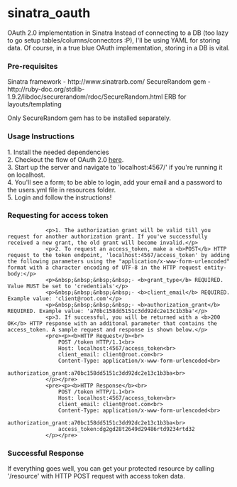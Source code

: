 # sinatra_oauth
OAuth 2.0 implementation in Sinatra
Instead of connecting to a DB (too lazy to go setup tables/columns/connectors :P), I'll be using YAML for storing data. Of course, in a true blue OAuth implementation, storing in a DB is vital.

<h3>Pre-requisites</h3>
Sinatra framework - http://www.sinatrarb.com/
SecureRandom gem - http://ruby-doc.org/stdlib-1.9.2/libdoc/securerandom/rdoc/SecureRandom.html
ERB for layouts/templating

Only SecureRandom gem has to be installed separately. 

<h3>Usage Instructions</h3>
1. Install the needed dependencies </br>
2. Checkout the flow of OAuth 2.0 <a href="http://www.mutuallyhuman.com/assets/posts/2013/04/09/oauth2-flow-2004f40d50cfc7b4d77a5b8112963b8f.png">here</a>. </br>
3. Start up the server and navigate to 'localhost:4567/' if you're running it on localhost.</br>
4. You'll see a form; to be able to login, add your email and a password to the users.yml file in resources folder.</br>
5. Login and follow the instructions!</br>

<h3>Requesting for access token</h3>

			    <p>1. The authorization grant will be valid till you request for another authorization grant. If you've successfully received a new grant, the old grant will become invalid.</p>
			    <p>2. To request an access_token, make a <b>POST</b> HTTP request to the token endpoint, 'localhost:4567/access_token' by adding the following parameters using the "application/x-www-form-urlencoded" format with a character encoding of UTF-8 in the HTTP request entity-body:</p>
				<p>&nbsp;&nbsp;&nbsp;&nbsp;- <b>grant_type</b> REQUIRED. Value MUST be set to 'credentials'</p>
				<p>&nbsp;&nbsp;&nbsp;&nbsp;- <b>client_email</b> REQUIRED. Example value: 'client@root.com'</p>
				<p>&nbsp;&nbsp;&nbsp;&nbsp;- <b>authorization_grant</b> REQUIRED. Example value: 'a70bc158dd5151c3dd92dc2e13c1b3ba'</p>
				<p>3. If successful, you will be returned with a <b>200 OK</b> HTTP response with an additonal parameter that contains the access_token. A sample request and response is shown below.</p>
				<pre><p><b>HTTP Request</b><br>
					POST /token HTTP/1.1<br>
					Host: localhost:4567/access_token<br>
					client_email: client@root.com<br>
					Content-Type: application/x-www-form-urlencoded<br>
					authorization_grant:a70bc158dd5151c3dd92dc2e13c1b3ba<br>
				</p></pre>
				<pre><p><b>HTTP Response</b><br>
					POST /token HTTP/1.1<br>
					Host: localhost:4567/access_token<br>
					client_email: client@root.com<br>
					Content-Type: application/x-www-form-urlencoded<br>
					authorization_grant:a70bc158dd5151c3dd92dc2e13c1b3ba<br>
					access_token:dg2gd28t2649d29486rtd9234rtd32
				</p></pre>

<h3>Successful Response</h3>
If everything goes well, you can get your protected resource by calling '/resource' with HTTP POST request with access token data.

